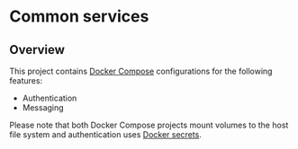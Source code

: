 # Common services

## Overview
This project contains [Docker Compose](https://docs.docker.com/compose/) configurations for the following features:

 * Authentication
 * Messaging
   
Please note that both Docker Compose projects mount volumes to the host file system and authentication uses [Docker secrets](https://docs.docker.com/compose/use-secrets/).
